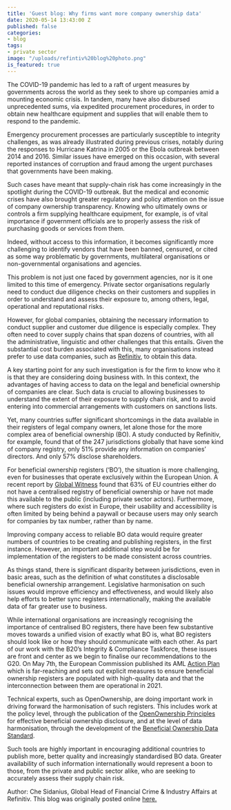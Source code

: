```yaml
---
title: 'Guest blog: Why firms want more company ownership data'
date: 2020-05-14 13:43:00 Z
published: false
categories:
- blog
tags:
- private sector
image: "/uploads/refintiv%20blog%20photo.png"
is_featured: true
---
```


The COVID-19 pandemic has led to a raft of urgent measures by governments across the world as they seek to shore up companies amid a mounting economic crisis. In tandem, many have also disbursed unprecedented sums, via expedited procurement procedures, in order to obtain new healthcare equipment and supplies that will enable them to respond to the pandemic. 

Emergency procurement processes are particularly susceptible to integrity challenges, as was already illustrated during previous crises, notably during the responses to Hurricane Katrina in 2005 or the Ebola outbreak between 2014 and 2016. Similar issues have emerged on this occasion, with several reported instances of corruption and fraud among the urgent purchases that governments have been making. 

Such cases have meant that supply-chain risk has come increasingly in the spotlight during the COVID-19 outbreak. But the medical and economic crises have also brought greater regulatory and policy attention on the issue of company ownership transparency. Knowing who ultimately owns or controls a firm supplying healthcare equipment, for example, is of vital importance if government officials are to properly assess the risk of purchasing goods or services from them. 

Indeed, without access to this information, it becomes significantly more challenging to identify vendors that have been banned, censured, or cited as some way problematic by governments, multilateral organisations or non-governmental organisations and agencies. 

This problem is not just one faced by government agencies, nor is it one limited to this time of emergency. Private sector organisations regularly need to conduct due diligence checks on their customers and supplies in order to understand and assess their exposure to, among others, legal, operational and reputational risks. 

However, for global companies, obtaining the necessary information to conduct supplier and customer due diligence is especially complex. They often need to cover supply chains that span dozens of countries, with all the administrative, linguistic and other challenges that this entails. Given the substantial cost burden associated with this, many organisations instead prefer to use data companies, such as [Refinitiv](https://www.refinitiv.com/en), to obtain this data. 

A key starting point for any such investigation is for the firm to know who it is that they are considering doing business with. In this context, the advantages of having access to data on the legal and beneficial ownership of companies are clear. Such data is crucial to allowing businesses to understand the extent of their exposure to supply chain risk, and to avoid entering into commercial arrangements with customers on sanctions lists.

Yet, many countries suffer significant shortcomings in the data available in their registers of legal company owners, let alone those for the more complex area of beneficial ownership (BO). A study conducted by Refinitiv, for example, found that of the 247 jurisdictions globally that have some kind of company registry, only 51% provide any information on companies’ directors. And only 57% disclose shareholders. 

For beneficial ownership registers (‘BO’), the situation is more challenging, even for businesses that operate exclusively within the European Union. A recent report by [Global Witness](https://www.globalwitness.org/en/campaigns/corruption-and-money-laundering/anonymous-company-owners/5amld-patchy-progress/) found that 63% of EU countries either do not have a centralised registry of beneficial ownership or have not made this available to the public (including private sector actors). Furthermore, where such registers do exist in Europe, their usability and accessibility is often limited by being behind a paywall or because users may only search for companies by tax number, rather than by name. 

Improving company access to reliable BO data would require greater numbers of countries to be creating and publishing registers, in the first instance. However, an important additional step would be for implementation of the registers to be made consistent across countries. 

As things stand, there is significant disparity between jurisdictions, even in basic areas, such as the definition of what constitutes a disclosable beneficial ownership arrangement. Legislative harmonisation on such issues would improve efficiency and effectiveness, and would likely also help efforts to better sync registers internationally, making the available data of far greater use to business. 

While international organisations are increasingly recognising the importance of centralised BO registers, there have been few substantive moves towards a unified vision of exactly what BO is, what BO registers should look like or how they should communicate with each other. As part of our work with the B20’s Integrity & Compliance Taskforce, these issues are front and center as we begin to finalise our recommendations to the G20. On May 7th, the European Commission published its AML [Action Plan](https://ec.europa.eu/commission/presscorner/detail/en/IP_20_800) which is far-reaching and sets out explicit measures to ensure beneficial ownership registers are populated with high-quality data and that the interconnection between them are operational in 2021.

Technical experts, such as OpenOwnership, are doing important work in driving forward the harmonisation of such registers. This includes work at the policy level, through the publication of the [OpenOwnership Principles](https://www.openownership.org/news/launch-of-the-openownership-principles/) for effective beneficial ownership disclosure, and at the level of data harmonisation, through the development of the [Beneficial Ownership Data Standard](http://standard.openownership.org/en/0.2.0/). 

Such tools are highly important in encouraging additional countries to publish more, better quality and increasingly standardised BO data. Greater availability of such information internationally would represent a boon to those, from the private and public sector alike, who are seeking to accurately assess their supply chain risk.  

Author: Che Sidanius, Global Head of Financial Crime & Industry Affairs at Refinitiv. This blog was originally posted online [here.](https://www.linkedin.com/pulse/why-firms-want-more-company-ownership-data-che-sidanius/?trackingId=vFlHYLZeRlipg9DOB3A3QQ%3D%3D) 